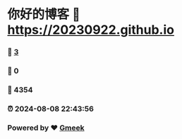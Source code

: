 # 你好的博客 :link: https://20230922.github.io 
### :page_facing_up: [3](https://20230922.github.io/tag.html) 
### :speech_balloon: 0 
### :hibiscus: 4354 
### :alarm_clock: 2024-08-08 22:43:56 
### Powered by :heart: [Gmeek](https://github.com/Meekdai/Gmeek)
